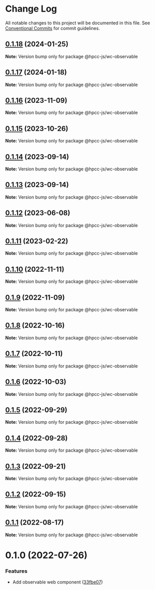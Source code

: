 # Change Log

All notable changes to this project will be documented in this file.
See [Conventional Commits](https://conventionalcommits.org) for commit guidelines.

## [0.1.18](https://github.com/hpcc-systems/Visualization/compare/@hpcc-js/wc-observable@0.1.17...@hpcc-js/wc-observable@0.1.18) (2024-01-25)

**Note:** Version bump only for package @hpcc-js/wc-observable





## [0.1.17](https://github.com/hpcc-systems/Visualization/compare/@hpcc-js/wc-observable@0.1.16...@hpcc-js/wc-observable@0.1.17) (2024-01-18)

**Note:** Version bump only for package @hpcc-js/wc-observable






## [0.1.16](https://github.com/hpcc-systems/Visualization/compare/@hpcc-js/wc-observable@0.1.15...@hpcc-js/wc-observable@0.1.16) (2023-11-09)

**Note:** Version bump only for package @hpcc-js/wc-observable






## [0.1.15](https://github.com/hpcc-systems/Visualization/compare/@hpcc-js/wc-observable@0.1.14...@hpcc-js/wc-observable@0.1.15) (2023-10-26)

**Note:** Version bump only for package @hpcc-js/wc-observable





## [0.1.14](https://github.com/hpcc-systems/Visualization/compare/@hpcc-js/wc-observable@0.1.13...@hpcc-js/wc-observable@0.1.14) (2023-09-14)

**Note:** Version bump only for package @hpcc-js/wc-observable





## [0.1.13](https://github.com/hpcc-systems/Visualization/compare/@hpcc-js/wc-observable@0.1.12...@hpcc-js/wc-observable@0.1.13) (2023-09-14)

**Note:** Version bump only for package @hpcc-js/wc-observable





## [0.1.12](https://github.com/hpcc-systems/Visualization/compare/@hpcc-js/wc-observable@0.1.11...@hpcc-js/wc-observable@0.1.12) (2023-06-08)

**Note:** Version bump only for package @hpcc-js/wc-observable





## [0.1.11](https://github.com/hpcc-systems/Visualization/compare/@hpcc-js/wc-observable@0.1.10...@hpcc-js/wc-observable@0.1.11) (2023-02-22)

**Note:** Version bump only for package @hpcc-js/wc-observable





## [0.1.10](https://github.com/hpcc-systems/Visualization/compare/@hpcc-js/wc-observable@0.1.9...@hpcc-js/wc-observable@0.1.10) (2022-11-11)

**Note:** Version bump only for package @hpcc-js/wc-observable






## [0.1.9](https://github.com/hpcc-systems/Visualization/compare/@hpcc-js/wc-observable@0.1.8...@hpcc-js/wc-observable@0.1.9) (2022-11-09)

**Note:** Version bump only for package @hpcc-js/wc-observable





## [0.1.8](https://github.com/hpcc-systems/Visualization/compare/@hpcc-js/wc-observable@0.1.7...@hpcc-js/wc-observable@0.1.8) (2022-10-16)

**Note:** Version bump only for package @hpcc-js/wc-observable






## [0.1.7](https://github.com/hpcc-systems/Visualization/compare/@hpcc-js/wc-observable@0.1.6...@hpcc-js/wc-observable@0.1.7) (2022-10-11)

**Note:** Version bump only for package @hpcc-js/wc-observable





## [0.1.6](https://github.com/hpcc-systems/Visualization/compare/@hpcc-js/wc-observable@0.1.5...@hpcc-js/wc-observable@0.1.6) (2022-10-03)

**Note:** Version bump only for package @hpcc-js/wc-observable





## [0.1.5](https://github.com/hpcc-systems/Visualization/compare/@hpcc-js/wc-observable@0.1.4...@hpcc-js/wc-observable@0.1.5) (2022-09-29)

**Note:** Version bump only for package @hpcc-js/wc-observable





## [0.1.4](https://github.com/hpcc-systems/Visualization/compare/@hpcc-js/wc-observable@0.1.3...@hpcc-js/wc-observable@0.1.4) (2022-09-28)

**Note:** Version bump only for package @hpcc-js/wc-observable





## [0.1.3](https://github.com/hpcc-systems/Visualization/compare/@hpcc-js/wc-observable@0.1.2...@hpcc-js/wc-observable@0.1.3) (2022-09-21)

**Note:** Version bump only for package @hpcc-js/wc-observable





## [0.1.2](https://github.com/hpcc-systems/Visualization/compare/@hpcc-js/wc-observable@0.1.1...@hpcc-js/wc-observable@0.1.2) (2022-09-15)

**Note:** Version bump only for package @hpcc-js/wc-observable





## [0.1.1](https://github.com/hpcc-systems/Visualization/compare/@hpcc-js/wc-observable@0.1.0...@hpcc-js/wc-observable@0.1.1) (2022-08-17)

**Note:** Version bump only for package @hpcc-js/wc-observable





# 0.1.0 (2022-07-26)


### Features

*  Add observable web component ([33fbe07](https://github.com/hpcc-systems/Visualization/commit/33fbe07eb8a5deeabd98467b1bce1fcda0d2dbab))
